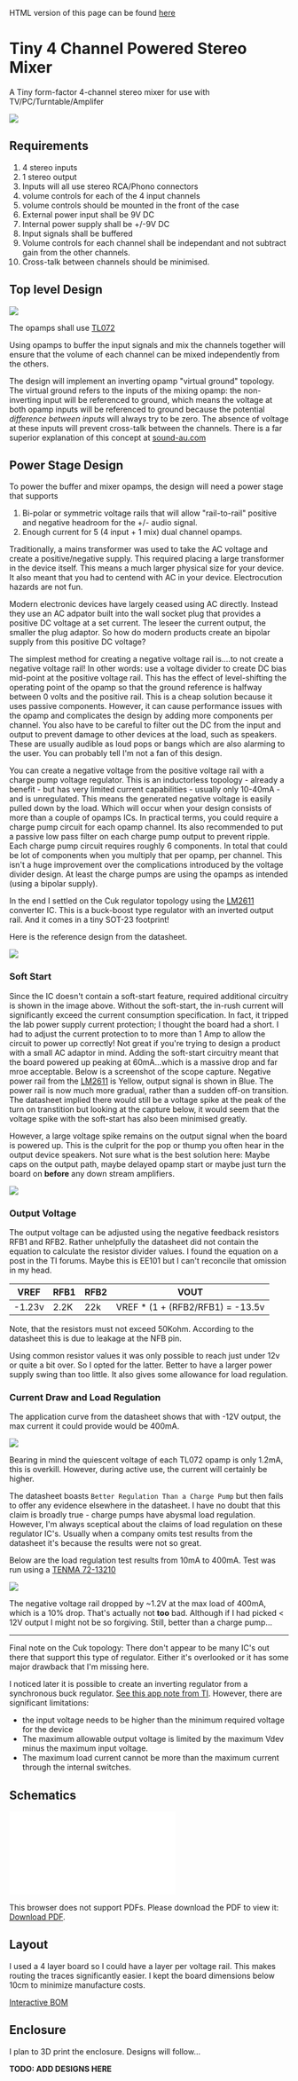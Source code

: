 HTML version of this page can be found [here](https://cracked-machine.github.io/Tiny4xPoweredStereoMixer/)

# Tiny 4 Channel Powered Stereo Mixer

A Tiny form-factor 4-channel stereo mixer for use with TV/PC/Turntable/Amplifer

![](doc/design/SystemContextDiagram.drawio.png)

## Requirements

1. 4 stereo inputs
2. 1 stereo output
3. Inputs will all use stereo RCA/Phono connectors
4. volume controls for each of the 4 input channels
5. volume controls should be mounted in the front of the case
6. External power input shall be 9V DC
7. Internal power supply shall be +/-9V DC
8. Input signals shall be buffered
9. Volume controls for each channel shall  be independant and not subtract gain from the other channels.
10. Cross-talk between channels should be minimised.
  
## Top level Design

![](doc/design/BlockDiagram.drawio.png)

The opamps shall use [TL072](https://www.ti.com/lit/gpn/TL072H)

Using opamps to buffer the input signals and mix the channels together will ensure that the volume of each channel can be mixed independently from the others.

The design will implement an inverting opamp "virtual  ground" topology. The virtual ground refers to the inputs of the mixing opamp: the non-inverting input will be referenced to ground, which means the voltage at both opamp inputs will be referenced to ground because the potential _difference between inputs_ will always try to be zero. The absence of voltage at these inputs will prevent cross-talk between the channels. There is a far superior explanation of this concept at [sound-au.com](https://sound-au.com/articles/audio-mixing.htm#s3)

## Power Stage Design

To power the buffer and mixer opamps, the design will need a power stage that supports 

1. Bi-polar or symmetric voltage rails that will allow "rail-to-rail" positive and negative headroom for the +/- audio signal.
2. Enough current for 5 (4 input + 1 mix) dual channel opamps. 

Traditionally, a mains transformer was used to take the AC voltage and create a positive/negative supply. This required placing a large transformer in the device itself. This means a much larger physical size for your device. It also meant that you had to centend with AC in your device. Electrocution hazards are not fun.

Modern electronic devices have largely ceased using AC directly. Instead they use an AC adpator built into the wall socket plug that provides a positive DC voltage at a set current.  The leseer the current output, the smaller the plug adaptor.  So how do modern products create an bipolar supply from this positive DC voltage? 

The simplest method for creating a negative voltage rail is....to not create a negative voltage rail! In other words: use a voltage divider to create DC bias mid-point at the positive voltage rail. This has the effect of level-shifting the operating point of the opamp so that the ground reference is halfway between 0 volts and the positive rail. This is a cheap solution because it uses passive components. However, it can cause performance issues with the opamp and complicates the design by adding more components per channel. You also have to be careful to filter out the DC from the input and output to prevent damage to other devices at the load, such as speakers. These are usually audible as loud pops or bangs which are also alarming to the user. You can probably tell I'm not a fan of this design.

You can create a negative voltage from the positive voltage rail with a charge pump voltage regulator. This is an inductorless topology - already a benefit - but has very limited current capabilities - usually only 10-40mA - and is unregulated. This means the generated negative voltage is easily pulled down by the load. Which will occur when your design consists of more than a couple of opamps ICs. In practical terms, you could require a charge pump circuit for each opamp channel. Its also recommended to put a passive low pass filter on each charge pump output to prevent ripple. Each charge pump circuit requires roughly 6 components. In total that could be lot of components when you multiply that per opamp, per channel. This isn't a huge improvement over the complications introduced by the voltage divider design. At least the charge pumps are using the opamps as intended (using a bipolar supply).

In the end I settled on the Cuk regulator topology using the [LM2611](https://www.ti.com/lit/ds/symlink/lm2611.pdf) converter IC. This is a buck-boost type regulator with an inverted output rail. And it comes in a tiny SOT-23 footprint!

Here is the reference design from the datasheet. 

![](doc/design/LM2611_Shutdown_and_Soft-Start.PNG)

### Soft Start

Since the IC doesn't contain a soft-start feature, required additional circuitry is shown in the image above. Without the soft-start, the in-rush current will significantly exceed the current consumption specification. In fact, it tripped the lab power supply current protection; I thought the board had a short. I had to adjust the current protection to to more than 1 Amp to allow the circuit to power up correctly! Not great if you're trying to design a product with a small AC adaptor in mind. Adding the soft-start circuitry meant that the board powered up peaking at 60mA...which is a massive drop and far mroe acceptable. Below is a screenshot of the scope capture. Negative power rail from the [LM2611](https://www.ti.com/lit/ds/symlink/lm2611.pdf) is Yellow, output signal is shown in Blue. The power rail is now much more gradual, rather than a sudden off-on transition. The datasheet implied there would still be a voltage spike at the peak of the turn on transtition but looking at the capture below, it would seem that the voltage spike with the soft-start has also been minimised greatly.

However, a large voltage spike remains on the output signal when the board is powered up. This is the culprit for the pop or thump you often hear in the output device speakers. Not sure what is the best solution here: Maybe caps on the output path, maybe delayed opamp start or maybe just turn the board on __before__ any down stream amplifiers.

![](doc/design/soft-start-scope-capture.jpg)

### Output Voltage 

The output voltage can be adjusted using the negative feedback resistors RFB1 and RFB2.
Rather unhelpfully the datasheet did not contain the equation to calculate the resistor divider values. I found the equation on a post in the TI forums. Maybe this is EE101 but I can't reconcile that omission in my head.

|VREF|RFB1|RFB2|VOUT|
|-|-|-|-|
|-1.23v|2.2K|22k|VREF * (1 + (RFB2/RFB1)  = -13.5v|

Note, that the resistors must not exceed 50Kohm. According to the datasheet this is due to leakage at the NFB pin.

Using common resistor values it was only possible to reach just under 12v or quite a bit over. So I opted for the latter. Better to have a larger power supply swing than too little. It also gives some allowance for load regulation.

### Current Draw and Load Regulation

The application curve from the datasheet shows that with -12V output, the max current it could provide would be 400mA.

![](doc/design/ApplicationCurve-Max_Output_Current_vs_Output_Voltage_12V_to_–5V.png)

Bearing in mind the quiescent voltage of each TL072 opamp is only 1.2mA, this is overkill. However, during active use, the current will certainly be higher. 

The datasheet boasts `Better Regulation Than a Charge Pump` but then fails to offer any evidence elsewhere in the datasheet. I have no doubt that this claim is broadly true - charge pumps have abysmal load regulation. However, I'm always sceptical about the claims of load regulation on these regulator IC's. Usually when a company omits test results from the datasheet it's because the results were not so great.  

Below are the load regulation test results from 10mA to 400mA. Test was run using a [TENMA 72-13210](https://uk.farnell.com/tenma/72-13210/dc-electronic-load-prog-30a-120v/dp/2848407)

![](doc/design/LoadRegulation.png)

The negative voltage rail dropped by ~1.2V at the max load of 400mA, which is a 10% drop. That's actually not __too__ bad. Although if I had picked < 12V output I might not be so forgiving. Still, better than a charge pump...

---

Final note on the Cuk topology: There don't appear to be many IC's out there that support this type of regulator. Either it's overlooked or it has some major drawback that I'm missing here.

I noticed later it is possible to create an inverting regulator from a synchronous buck regulator.  [See this app note from TI](https://www.ti.com/lit/an/slva458b/slva458b.pdf). However, there are significant limitations:

- the input voltage
needs to be higher than the minimum required voltage for the device
- The maximum allowable output
voltage is limited by the maximum Vdev minus the maximum input voltage.
- The maximum load current cannot be more than the maximum current through the internal switches.


## Schematics

<object data="doc/design/Tiny4xPoweredStereoMixer.pdf" type="application/pdf" width="100%" height="1000px">
    <embed src="doc/design/Tiny4xPoweredStereoMixer.pdf">
        <p>This browser does not support PDFs. Please download the PDF to view it: <a href="doc/design/Tiny4xPoweredStereoMixer.pdf">Download PDF</a>.</p>
    </embed>
</object>

## Layout

I used a 4 layer board so I could have a layer per voltage rail. This makes routing the traces significantly easier. I kept the board dimensions below 10cm to minimize manufacture costs. 

[Interactive BOM](https://cracked-machine.github.io/Tiny4xPoweredStereoMixer/doc/design/ibom.html)

## Enclosure

I plan to 3D print the enclosure. Designs will follow...

**TODO: ADD DESIGNS HERE**
